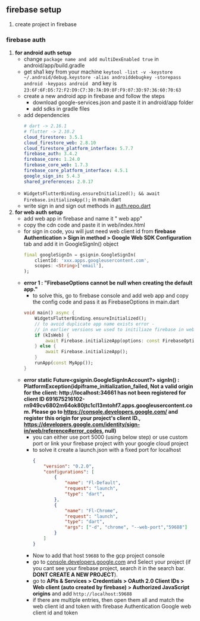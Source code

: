 ## firebase setup
1. create project in firebase

### firebase auth
1. __for android auth setup__
    - change `package name and add multiDexEnabled true` in android/app/build.gradle
    - get sha1 key from your machine `keytool -list -v -keystore ~/.android/debug.keystore -alias androiddebugkey -storepass android -keypass android ` and key is `23:6F:6F:D5:72:F2:D9:C7:30:7A:D9:8F:F9:07:3D:97:36:60:70:63`
    - create a new android app in firebase and follow the steps
        - download google-services.json and paste it in android/app folder
        - add sdks in gradle files
    - add dependencies
        ```yaml
        # dart -> 2.16.1
        # flutter -> 2.10.2 
        cloud_firestore: 3.5.1
        cloud_firestore_web: 2.8.10
        cloud_firestore_platform_interface: 5.7.7
        firebase_auth: 3.4.2
        firebase_core: 1.24.0
        firebase_core_web: 1.7.3
        firebase_core_platform_interface: 4.5.1
        google_sign_in: 5.4.3
        shared_preferences: 2.0.17
        ```
    - `WidgetsFlutterBinding.ensureInitialized(); && await Firebase.initializeApp();` in main.dart
    - write sign in and sign out methods in [auth.repo.dart](lib/utils/auth.repo.dart)
2. __for web auth setup__
    - add web app in firebase and name it "<project> web app"
    - copy the cdn code and paste it in web/index.html
    - for sign in code, you will just need web client id from __firebase Authentication > Sign in method > Google Web SDK Configuration__ tab and add it in GoogleSignIn() object
        ```dart
        final googleSignIn = gsignin.GoogleSignIn(
            clientId: 'xxx.apps.googleusercontent.com',
            scopes: <String>['email'],
        );
        ```
    - __error 1 : "FirebaseOptions cannot be null when creating the default app."__
        - to solve this, go to firebase console and add web app and copy the config code and pass it as FirebaseOptions in main.dart
        ```dart
        void main() async {
            WidgetsFlutterBinding.ensureInitialized();
            // to avoid duplicate app name exists error - 
            // in earlier versions we used to initiliaze firebase in web.html
            if (kIsWeb) {
                await Firebase.initializeApp(options: const FirebaseOptions(...));
            } else {
                await Firebase.initializeApp();
            }
            runApp(const MyApp());
        }
        ```
    - __error static Future<gsignin.GoogleSignInAccount?> signIn() : PlatformException(idpiframe_initialization_failed, Not a valid origin for the client: http://localhost:34661 has not been registered for client ID 691675216102-rn949cv6802m64ok80jtc1cl13mtohf7.apps.googleusercontent.com. Please go to https://console.developers.google.com/ and register this origin for your project's client ID., https://developers.google.com/identity/sign-in/web/reference#error_codes, null)__
        - you can either use port 5000 (using below step) or use custom port or link your firebase project with your google cloud project
        - to solve it create a launch.json with a fixed port for localhost 
            ```json
            {
                "version": "0.2.0",
                "configurations": [
                    {
                        "name": "Fl-Default",
                        "request": "launch",
                        "type": "dart",
                    },
                    {
                        "name": "Fl-Chrome",
                        "request": "launch",
                        "type": "dart",
                        "args": ["-d", "chrome", "--web-port","59688"]
                    }
                ]
            }
            ```
        - Now to add that host `59688` to the gcp project console
        - go to [console.developers.google.com](https://console.developers.google.com/) and Select your project (if you cant see your firebase project, search it in the search bar. __DONT CREATE A NEW PROJECT__).
        - go to __APIs & Services > Credentials > OAuth 2.0 Client IDs > Web client (auto created by firebase) > Authorized JavaScript origins__ and add `http://localhost:59688`
        - if there are multiple entries, then open them all and match the web client id and token with firebase Authentication Google web client id and token